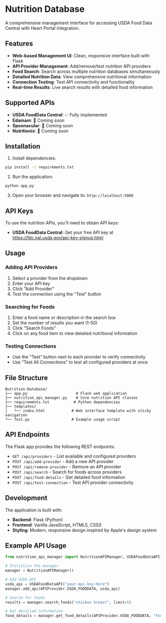 # Nutrition Database

A comprehensive management interface for accessing USDA Food Data Central with Heart Portal integration.

## Features

- **Web-based Management UI**: Clean, responsive interface built with Flask
- **API Provider Management**: Add/remove/test nutrition API providers
- **Food Search**: Search across multiple nutrition databases simultaneously
- **Detailed Nutrition Data**: View comprehensive nutritional information
- **Connection Testing**: Test API connectivity and functionality
- **Real-time Results**: Live search results with detailed food information

## Supported APIs

- **USDA FoodData Central**: ✅ Fully implemented
- **Edamam**: 🚧 Coming soon
- **Spoonacular**: 🚧 Coming soon
- **Nutritionix**: 🚧 Coming soon

## Installation

1. Install dependencies:
```bash
pip install -r requirements.txt
```

2. Run the application:
```bash
python app.py
```

3. Open your browser and navigate to: `http://localhost:5000`

## API Keys

To use the nutrition APIs, you'll need to obtain API keys:

- **USDA FoodData Central**: Get your free API key at https://fdc.nal.usda.gov/api-key-signup.html

## Usage

### Adding API Providers

1. Select a provider from the dropdown
2. Enter your API key
3. Click "Add Provider"
4. Test the connection using the "Test" button

### Searching for Foods

1. Enter a food name or description in the search box
2. Set the number of results you want (1-50)
3. Click "Search Foods"
4. Click on any food item to view detailed nutritional information

### Testing Connections

- Use the "Test" button next to each provider to verify connectivity
- Use "Test All Connections" to test all configured providers at once

## File Structure

```
Nutrition-Database/
├── app.py                      # Flask web application
├── nutrition_api_manager.py    # Core nutrition API classes
├── requirements.txt           # Python dependencies
├── templates/
│   └── index.html            # Web interface template with sticky navigation
└── Test.py                   # Example usage script
```

## API Endpoints

The Flask app provides the following REST endpoints:

- `GET /api/providers` - List available and configured providers
- `POST /api/add-provider` - Add a new API provider
- `POST /api/remove-provider` - Remove an API provider
- `POST /api/search` - Search for foods across providers
- `POST /api/food-details` - Get detailed food information
- `POST /api/test-connection` - Test API provider connectivity

## Development

The application is built with:
- **Backend**: Flask (Python)
- **Frontend**: Vanilla JavaScript, HTML5, CSS3
- **Styling**: Modern, responsive design inspired by Apple's design system

## Example API Usage

```python
from nutrition_api_manager import NutritionAPIManager, USDAFoodDataAPI, APIProvider

# Initialize the manager
manager = NutritionAPIManager()

# Add USDA API
usda_api = USDAFoodDataAPI("your-api-key-here")
manager.add_api(APIProvider.USDA_FOODDATA, usda_api)

# Search for foods
results = manager.search_foods("chicken breast", limit=5)

# Get detailed information
food_details = manager.get_food_details(APIProvider.USDA_FOODDATA, "food_id")
```